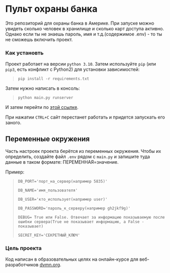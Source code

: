 # Пульт охраны банка
Это репозиторий для охраны банка в Америке. При запуске можно увидеть сколько человек в хранилище и сколько карт доступа активно. Однако если ты не знаешь пароль, имя и т.д.(содержимое .env) - то ты не сможешь включить проект.

### Как установть
Проект работает на версии `python 3.10`.
Затем используйте `pip` (или `pip3`, есть конфликт с Python2) для установки зависимостей:

>```
>pip install -r requirements.txt
>```

Затем нужно написать в консоль:

>```
>python main.py runserver
>```

И затем перейти по [этой ссылке](http://127.0.0.1:8000/storage_information).

При нажатии `CTRL+C` сайт перестанет работать и придется запускать его заного.

## Переменные окружения

Часть настроек проекта берётся из переменных окружения. Чтобы их определить, создайте файл `.env` рядом с `main.py` и запишите туда данные в таком формате: ПЕРЕМЕННАЯ=значение.

Пример:

>```
>DB_PORT='порт_на_сервер(например 5835)'
>
>DB_NAME='имя_пользователя'
>
>DB_USER='кто_использует(например user)'
>
>DB_PASSWORD='пароль_к_серверу(например gh2jkf9g)'
>
>DEBUG= True или False. Отвечает за информацию показываемую после ошибки сервера(True не показывает информацию, а False - показывает)
>
>SECRET_KEY='СЕКРЕТНЫЙ_КЛЮЧ'
>```

### Цель проекта
Код написан в образовательных целях на онлайн-курсе для веб-разработчиков [dvmn.org](https://dvmn.org/).
